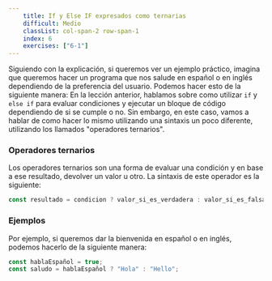 ```yaml
---
    title: If y Else IF expresados como ternarias
    difficult: Medio
    classList: col-span-2 row-span-1
    index: 6
    exercises: ["6-1"]
---
```


Siguiendo con la explicación, si queremos ver un ejemplo práctico, imagina que queremos hacer un programa que nos salude en español o en inglés dependiendo de la preferencia del usuario. Podemos hacer esto de la siguiente manera:
En la lección anterior, hablamos sobre como utilizar `if` y `else if` para evaluar condiciones y ejecutar un bloque de código dependiendo de si se cumple o no. Sin embargo, en este caso, vamos a hablar de como hacer lo mismo utilizando una sintaxis un poco diferente, utilizando los llamados "operadores ternarios".

### Operadores ternarios

Los operadores ternarios son una forma de evaluar una condición y en base a ese resultado, devolver un valor u otro. La sintaxis de este operador es la siguiente:

```js
const resultado = condicion ? valor_si_es_verdadera : valor_si_es_falsa;
```

### Ejemplos

Por ejemplo, si queremos dar la bienvenida en español o en inglés, podemos hacerlo de la siguiente manera:

```js
const hablaEspañol = true;
const saludo = hablaEspañol ? "Hola" : "Hello";
```
